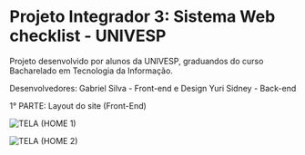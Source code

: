 # Projeto Integrador 3: Sistema Web checklist - UNIVESP

Projeto desenvolvido por alunos da UNIVESP, graduandos do curso Bacharelado em Tecnologia da Informação.

Desenvolvedores:
Gabriel Silva - Front-end e Design
Yuri Sidney - Back-end

1° PARTE: Layout do site (Front-End)


![TELA (HOME 1)](https://user-images.githubusercontent.com/83656344/211949825-bed37729-6f6d-4ef0-84d4-e9ed84f2fce6.png)


![TELA (HOME 2)](https://user-images.githubusercontent.com/83656344/211949864-eed6aa3a-b4c1-4e8c-aed0-97fca16a4eaf.png)
